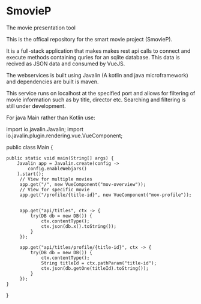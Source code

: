 # SmovieP
The movie presentation tool

This is the offical repository for the smart movie project (SmovieP).

It is a full-stack application that makes makes rest api calls to connect and execute methods containing quries for an sqlite database.
This data is recived as JSON data and consumed by VueJS.

The webservices is built using Javalin (A kotlin and java microframework) and dependencies are built is maven.

This service runs on localhost at the specified port and allows for filtering of movie information such as by title, director etc.
Searching and filtering is still under development.




For java Main rather than Kotlin use:


import io.javalin.Javalin;
import io.javalin.plugin.rendering.vue.VueComponent;


public class Main {
	
	public static void main(String[] args) {
		Javalin app = Javalin.create(config ->
			config.enableWebjars()
		).start();
	     // View for multiple movies
	     app.get("/", new VueComponent("mov-overview"));
	     // View for specific movie
	     app.get("/profile/{title-id}", new VueComponent("mov-profile"));

	     
	     app.get("api/titles", ctx -> {
	    	 try(DB db = new DB()) {
	    		 ctx.contentType();
	    		 ctx.json(db.x().toString());
	    	 }
	     });
	     
	     app.get("api/titles/profile/{title-id}", ctx -> {
	    	 try(DB db = new DB()) {
	    		 ctx.contentType();
	    		 String titleId = ctx.pathParam("title-id");
	    		 ctx.json(db.getOne(titleId).toString());
	    	 }
	     });
	}
}
